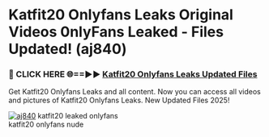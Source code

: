 # Katfit20 Onlyfans Leaks Original Videos 0nlyFans Leaked - Files Updated! (aj840)

<h3>🔴 CLICK HERE 🌐==►► <a href="https://best4dudes.click/HH4t6V" rel="nofollow">Katfit20 Onlyfans Leaks Updated Files</a></h3>

Get Katfit20 Onlyfans Leaks and all content. Now you can access all videos and pictures of Katfit20 Onlyfans Leaks. New Updated Files 2025!

[![aj840](https://github.com/user-attachments/assets/8c521d6e-e6e3-4a75-9320-d58ab9d79d5b)](https://best4dudes.click/HH4t6V)
katfit20 leaked onlyfans<br>
katfit20 onlyfans nude